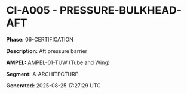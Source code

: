 # CI-A005 - PRESSURE-BULKHEAD-AFT

**Phase:** 06-CERTIFICATION

**Description:** Aft pressure barrier

**AMPEL:** AMPEL-01-TUW (Tube and Wing)

**Segment:** A-ARCHITECTURE

**Generated:** 2025-08-25 17:27:29 UTC
